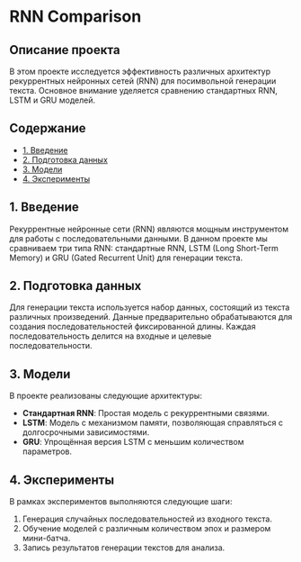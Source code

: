 # RNN Comparison

## Описание проекта
В этом проекте исследуется эффективность различных архитектур рекуррентных нейронных сетей (RNN) для посимвольной генерации текста. Основное внимание уделяется сравнению стандартных RNN, LSTM и GRU моделей.

## Содержание
- [1. Введение](#1-введение)
- [2. Подготовка данных](#2-подготовка-данных)
- [3. Модели](#3-модели)
- [4. Эксперименты](#4-эксперименты)

## 1. Введение
Рекуррентные нейронные сети (RNN) являются мощным инструментом для работы с последовательными данными. В данном проекте мы сравниваем три типа RNN: стандартные RNN, LSTM (Long Short-Term Memory) и GRU (Gated Recurrent Unit) для генерации текста.

## 2. Подготовка данных
Для генерации текста используется набор данных, состоящий из текста различных произведений. Данные предварительно обрабатываются для создания последовательностей фиксированной длины. Каждая последовательность делится на входные и целевые последовательности.

## 3. Модели
В проекте реализованы следующие архитектуры:
- **Стандартная RNN**: Простая модель с рекуррентными связями.
- **LSTM**: Модель с механизмом памяти, позволяющая справляться с долгосрочными зависимостями.
- **GRU**: Упрощённая версия LSTM с меньшим количеством параметров.

## 4. Эксперименты
В рамках экспериментов выполняются следующие шаги:
1. Генерация случайных последовательностей из входного текста.
2. Обучение моделей с различным количеством эпох и размером мини-батча.
3. Запись результатов генерации текстов для анализа.
